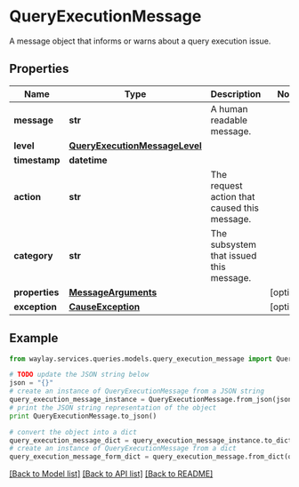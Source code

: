 # QueryExecutionMessage

A message object that informs or warns about a query execution issue.

## Properties

Name | Type | Description | Notes
------------ | ------------- | ------------- | -------------
**message** | **str** | A human readable message. | 
**level** | [**QueryExecutionMessageLevel**](QueryExecutionMessageLevel.md) |  | 
**timestamp** | **datetime** |  | 
**action** | **str** | The request action that caused this message. | 
**category** | **str** | The subsystem that issued this message. | 
**properties** | [**MessageArguments**](MessageArguments.md) |  | [optional] 
**exception** | [**CauseException**](CauseException.md) |  | [optional] 

## Example

```python
from waylay.services.queries.models.query_execution_message import QueryExecutionMessage

# TODO update the JSON string below
json = "{}"
# create an instance of QueryExecutionMessage from a JSON string
query_execution_message_instance = QueryExecutionMessage.from_json(json)
# print the JSON string representation of the object
print QueryExecutionMessage.to_json()

# convert the object into a dict
query_execution_message_dict = query_execution_message_instance.to_dict()
# create an instance of QueryExecutionMessage from a dict
query_execution_message_form_dict = query_execution_message.from_dict(query_execution_message_dict)
```
[[Back to Model list]](../README.md#documentation-for-models) [[Back to API list]](../README.md#documentation-for-api-endpoints) [[Back to README]](../README.md)


